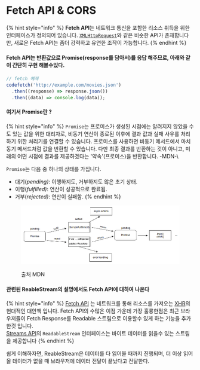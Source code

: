 # Fetch API & CORS

{% hint style="info" %}
**Fetch API**는 네트워크 통신을 포함한 리소스 취득을 위한 인터페이스가 정의되어 있습니다. [`XMLHttpRequest`](https://developer.mozilla.org/ko/docs/Web/API/XMLHttpRequest)와 같은 비슷한 API가 존재합니다만, 새로운 Fetch API는 좀더 강력하고 유연한 조작이 가능합니다.
{% endhint %}

#### Fetch API는 반환값으로 Promise(response를 담아서)를 응답 해주므로, 아래와 같이 간단히 구현 해볼수있다.

```javascript
// fetch 예제 
codefetch('http://example.com/movies.json')
  .then((response) => response.json())
  .then((data) => console.log(data));
```

#### 여기서 Promise란 ?

{% hint style="info" %}
`Promise`는 프로미스가 생성된 시점에는 알려지지 않았을 수도 있는 값을 위한 대리자로, 비동기 연산이 종료된 이후에 결과 값과 실패 사유를 처리하기 위한 처리기를 연결할 수 있습니다. 프로미스를 사용하면 비동기 메서드에서 마치 동기 메서드처럼 값을 반환할 수 있습니다. 다만 최종 결과를 반환하는 것이 아니고, 미래의 어떤 시점에 결과를 제공하겠다는 '약속'(프로미스)을 반환합니다. -MDN-\


`Promise`는 다음 중 하나의 상태를 가집니다.

* 대기(_pending)_: 이행하지도, 거부하지도 않은 초기 상태.
* 이행(_fulfilled)_: 연산이 성공적으로 완료됨.
* 거부(_rejected)_: 연산이 실패함.
{% endhint %}

<figure><img src="../.gitbook/assets/image.png" alt=""><figcaption><p>출처 MDN</p></figcaption></figure>

#### 관련된 ReableStream의 설명에서도 Fetch API에 대하여 나온다

{% hint style="info" %}
[Fetch API](https://developer.mozilla.org/ko/docs/Web/API/Fetch\_API) 는 네트워크를 통해 리소스를 가져오는 [XHR](https://developer.mozilla.org/ko/docs/Web/API/XMLHttpRequest)의 현대적인 대안책 입니다. Fetch API의 수많은 이점 가운데 가장 훌륭한점은 최근 브라우저들이 Fetch Response를 Readable 스트림으로 이용할수 있게 하는 기능을 추가한것 입니다.\
[Streams API](https://developer.mozilla.org/ko/docs/Web/API/Streams\_API)의 `ReadableStream` 인터페이스는 바이트 데이터를 읽을수 있는 스트림을 제공합니다
{% endhint %}

쉽게 이해하자면, ReableStream은 데이터를 다 읽어올 때까지  진행되며, 더 이상 읽어올 데이터가 없을 때 브라우저에 데이터 전달이 끝났다고 전달한다.



